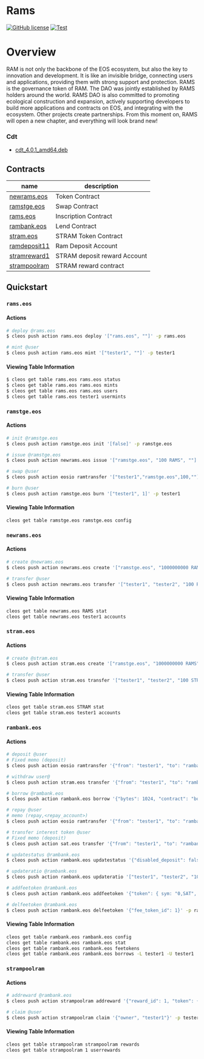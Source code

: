 # Rams

[![GitHub license](https://img.shields.io/badge/license-MIT-blue.svg)](https://github.com/RAMSEOS/rams-contracts/blob/main/LICENSE)
[![Test](https://github.com/RAMSEOS/rams-contracts/actions/workflows/test.yml/badge.svg)](https://github.com/RAMSEOS/rams-contracts/actions/workflows/test.yml)

# Overview

RAM is not only the backbone of the EOS ecosystem, but also the key to innovation and development. It is like an invisible bridge, connecting users and applications, providing them with strong support and protection. RAMS is the governance token of RAM. The DAO was jointly established by RAMS holders around the world. RAMS DAO is also committed to promoting ecological construction and expansion, actively supporting developers to build more applications and contracts on EOS, and integrating with the ecosystem. Other projects create partnerships. From this moment on, RAMS will open a new chapter, and everything will look brand new!

### Cdt

-   <a href="https://github.com/AntelopeIO/cdt/releases/download/v4.0.1/cdt_4.0.1_amd64.deb"> cdt_4.0.1_amd64.deb</a>

## Contracts

| name                                                  | description                  |
| ----------------------------------------------------- | ---------------------------- |
| [newrams.eos](https://bloks.io/account/newrams.eos)   | Token Contract               |
| [ramstge.eos](https://bloks.io/account/ramstge.eos)   | Swap Contract                |
| [rams.eos](https://bloks.io/account/rams.eos)         | Inscription Contract         |
| [rambank.eos](https://bloks.io/account/rambank.eos)   | Lend Contract                |
| [stram.eos](https://bloks.io/account/stram.eos)       | STRAM Token Contract         |
| [ramdeposit11](https://bloks.io/account/ramdeposit11) | Ram Deposit Account          |
| [stramreward1](https://bloks.io/account/stramreward1) | STRAM deposit reward Account |
| [strampoolram](https://bloks.io/account/strampoolram) | STRAM reward contract        |

## Quickstart

### `rams.eos`

#### Actions

```bash
# deploy @rams.eos
$ cleos push action rams.eos deploy '["rams.eos", ""]' -p rams.eos

# mint @user
$ cleos push action rams.eos mint '["tester1", ""]' -p tester1
```

#### Viewing Table Information

```bash
$ cleos get table rams.eos rams.eos status
$ cleos get table rams.eos rams.eos mints
$ cleos get table rams.eos rams.eos users
$ cleos get table rams.eos tester1 usermints
```

### `ramstge.eos`

#### Actions

```bash
# init @ramstge.eos
$ cleos push action ramstge.eos init '[false]' -p ramstge.eos

# issue @ramstge.eos
$ cleos push action newrams.eos issue '["ramstge.eos", "100 RAMS", ""]' -p ramstge.eos

# swap @user
$ cleos push action eosio ramtransfer '["tester1","ramstge.eos",100,""]' -p tester1

# burn @user
$ cleos push action ramstge.eos burn '["tester1", 1]' -p tester1
```

#### Viewing Table Information

```bash
cleos get table ramstge.eos ramstge.eos config
```

### `newrams.eos`

#### Actions

```bash
# create @newrams.eos
$ cleos push action newrams.eos create '["ramstge.eos", "1000000000 RAMS"]' -p newrams.eos

# transfer @user
$ cleos push action newrams.eos transfer '["tester1", "tester2", "100 RAMS", ""]' -p tester1
```

#### Viewing Table Information

```bash
cleos get table newrams.eos RAMS stat
cleos get table newrams.eos tester1 accounts
```

### `stram.eos`

#### Actions

```bash
# create @stram.eos
$ cleos push action stram.eos create '["ramstge.eos", "1000000000 RAMS"]' -p stram.eos

# transfer @user
$ cleos push action stram.eos transfer '["tester1", "tester2", "100 STRAM", ""]' -p tester1
```

#### Viewing Table Information

```bash
cleos get table stram.eos STRAM stat
cleos get table stram.eos tester1 accounts
```

### `rambank.eos`

#### Actions

```bash
# deposit @user
# Fixed memo (deposit)
$ cleos push action eosio ramtransfer '{"from": "tester1", "to": "rambank.eos", "bytes": "1024", "memo": "deposit"}' -p tester1

# withdraw user@
$ cleos push action stram.eos transfer '{"from": "tester1", "to": "rambank.eos", "quantity": "1024 STRAM", "memo": ""}' -p tester1

# borrow @rambank.eos
$ cleos push action rambank.eos borrow '{"bytes": 1024, "contract": "borrower1"}' -p rambank.eos

# repay @user
# memo (repay,<repay_account>)
$ cleos push action eosio ramtransfer '{"from": "tester1", "to": "rambank.eos", "bytes": "1024", "memo": "repay,tester1"}' -p tester1

# transfer interest token @user
# Fixed memo (deposit)
$ cleos push action sat.eos transfer '{"from": "tester1", "to": "rambank.eos", "bytes": "1024", "memo": "deposit"}' -p tester1

# updatestatus @rambank.eos
$ cleos push action rambank.eos updatestatus '{"disabled_deposit": false, "disabled_withdraw": false }' -p rambank.eos

# updateratio @rambank.eos
$ cleos push action rambank.eos updateratio '["tester1", "tester2", "100 RAMS", ""]' -p rambank.eos

# addfeetoken @rambank.eos
$ cleos push action rambank.eos addfeetoken '{"token": { sym: "0,SAT", contract: "sat.eso"}}' -p rambank.eos

# delfeetoken @rambank.eos
$ cleos push action rambank.eos delfeetoken '{"fee_token_id": 1}' -p rambank.eos
```

#### Viewing Table Information

```bash
cleos get table rambank.eos rambank.eos config
cleos get table rambank.eos rambank.eos stat
cleos get table rambank.eos rambank.eos feetokens
cleos get table rambank.eos rambank.eos borrows -L tester1 -U tester1
```

### `strampoolram`

#### Actions

```bash
# addreward @rambank.eos
$ cleos push action strampoolram addreward '{"reward_id": 1, "token": { sym: "0,SAT", contract: "sat.eso"}}' -p rambank.eos

# claim @user
$ cleos push action strampoolram claim '{"owner", "tester1"}' -p tester1
```

#### Viewing Table Information

```bash
cleos get table strampoolram strampoolram rewards
cleos get table strampoolram 1 userrewards
```
